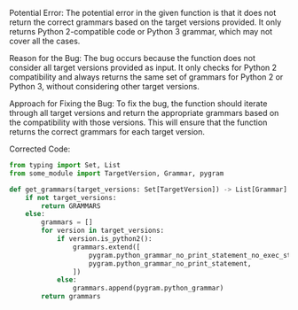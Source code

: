 Potential Error:
The potential error in the given function is that it does not return the correct grammars based on the target versions provided. It only returns Python 2-compatible code or Python 3 grammar, which may not cover all the cases.

Reason for the Bug:
The bug occurs because the function does not consider all target versions provided as input. It only checks for Python 2 compatibility and always returns the same set of grammars for Python 2 or Python 3, without considering other target versions.

Approach for Fixing the Bug:
To fix the bug, the function should iterate through all target versions and return the appropriate grammars based on the compatibility with those versions. This will ensure that the function returns the correct grammars for each target version.

Corrected Code:
```python
from typing import Set, List
from some_module import TargetVersion, Grammar, pygram

def get_grammars(target_versions: Set[TargetVersion]) -> List[Grammar]:
    if not target_versions:
        return GRAMMARS
    else:
        grammars = []
        for version in target_versions:
            if version.is_python2():
                grammars.extend([
                    pygram.python_grammar_no_print_statement_no_exec_statement,
                    pygram.python_grammar_no_print_statement,
                ])
            else:
                grammars.append(pygram.python_grammar)
        return grammars
```